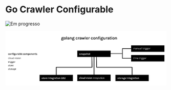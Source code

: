 # Go Crawler Configurable

![Em progresso](https://img.shields.io/badge/initial%20version-in--progress-brightgreen.svg)

<p align="center">
  <img src="./structure.png" />
</p>
<br />
